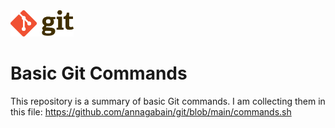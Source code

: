 <img src="https://raw.githubusercontent.com/annagabain/git/main/768px-Git-logo.svg.png" alt="git" style="width:20%; height:20%">

# Basic Git Commands
This repository is a summary of basic Git commands. I am collecting them in this file: 
https://github.com/annagabain/git/blob/main/commands.sh


